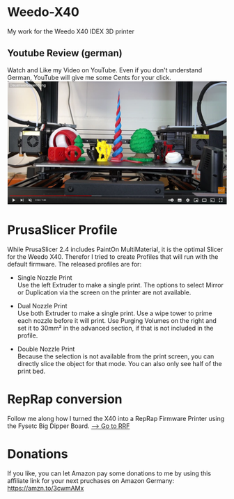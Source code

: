 # Weedo-X40
My work for the Weedo X40 IDEX 3D printer

## Youtube Review (german)
Watch and Like my Video on YouTube. Even if you don't understand German, YouTube will give me some Cents for your click.
[![German Weedo X40(v2) 3D Drucker Review](/images/WeedoX40_review_thumbnail.PNG)](https://www.youtube.com/watch?v=y7d468NICiw "German Weedo X40(v2) 3D Drucker Review")

# PrusaSlicer Profile
While PrusaSlicer 2.4 includes PaintOn MultiMaterial, it is the optimal Slicer for the Weedo X40.
Therefor I tried to create Profiles that will run with the default firmware.
The released profiles are for:

- Single Nozzle Print  
Use the left Extruder to make a single print. The options to select Mirror or Duplication via the screen on the printer are not available.

- Dual Nozzle Print  
Use both  Extruder to make a single print. Use a wipe tower to prime each nozzle before it will print.
Use Purging Volumes on the right and set it to 30mm² in the advanced section, if that is not included in the profile.

- Double Nozzle Print  
Because the selection is not available from the print screen, you can directly slice the object for that mode. You can also only see half of the print bed.

# RepRap conversion
Follow me along how I turned the X40 into a RepRap Firmware Printer using the Fysetc Big Dipper Board. [--> Go to RRF](Big%20Dipper/)

# Donations
If you like, you can let Amazon pay some donations to me by using this affiliate link for your next pruchases on Amazon Germany: https://amzn.to/3cwmAMx
